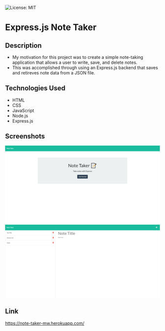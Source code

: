 ![License: MIT](https://img.shields.io/github/license/mistwhit/note-taker)
# Express.js Note Taker

## Description
- My motivation for this project was to create a simple note-taking application that allows a user to write, save, and delete notes.
- This was accomplished through using an Express.js backend that saves and retireves note data from a JSON file. 

## Technologies Used
- HTML
- CSS
- JavaScript
- Node.js
- Express.js

## Screenshots
![Screenshot of Note Taker](./public/assets/images/notetaker1.png)
![Screenshot of Note Taker](./public/assets/images/notetaker2.png)

## Link
https://note-taker-mw.herokuapp.com/